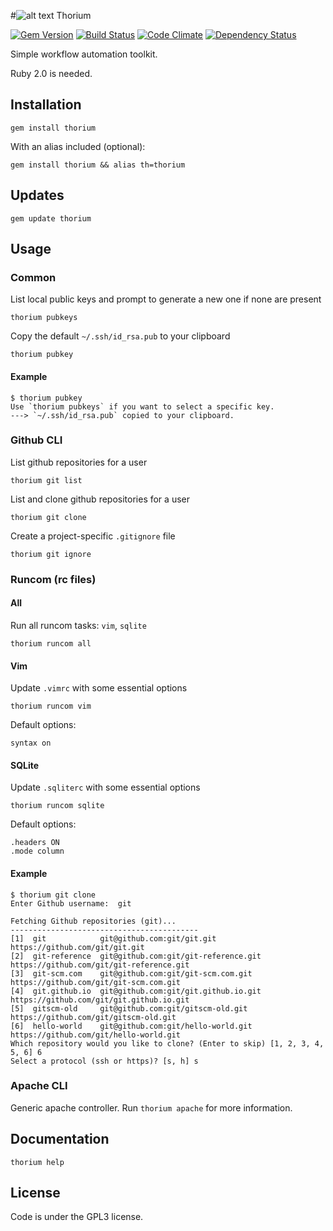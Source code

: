 #![alt text](https://cdn0.iconfinder.com/data/icons/typicons-2/24/th-small-32.png "Th90") Thorium

[![Gem Version](http://img.shields.io/gem/v/thorium.svg)][gem]
[![Build Status](https://travis-ci.org/dzotokan/thorium.svg?branch=master)](https://travis-ci.org/dzotokan/thorium)
[![Code Climate](https://codeclimate.com/github/dzotokan/thorium/badges/gpa.svg)](https://codeclimate.com/github/dzotokan/thorium)
[![Dependency Status](https://gemnasium.com/dzotokan/thorium.svg)](https://gemnasium.com/dzotokan/thorium)


[gem]: https://rubygems.org/gems/thorium

Simple workflow automation toolkit.

Ruby 2.0 is needed.

## Installation

    gem install thorium
    
With an alias included (optional):

    gem install thorium && alias th=thorium
    
## Updates

    gem update thorium    

## Usage

### Common

List local public keys and prompt to generate a new one if none are present

    thorium pubkeys
    
Copy the default `~/.ssh/id_rsa.pub` to your clipboard

    thorium pubkey                                                                                               

#### Example

    $ thorium pubkey                                  
    Use `thorium pubkeys` if you want to select a specific key.
    ---> `~/.ssh/id_rsa.pub` copied to your clipboard.

### Github CLI

List github repositories for a user

    thorium git list

List and clone github repositories for a user

    thorium git clone

Create a project-specific `.gitignore` file

    thorium git ignore    
    
### Runcom (rc files)

#### All

Run all runcom tasks: `vim`, `sqlite`

    thorium runcom all

#### Vim

Update `.vimrc` with some essential options

    thorium runcom vim
   
Default options:
```
syntax on
```

#### SQLite
    
Update `.sqliterc` with some essential options

    thorium runcom sqlite

Default options:    
```
.headers ON
.mode column
```    
    
#### Example

    $ thorium git clone
    Enter Github username:  git

    Fetching Github repositories (git)...
    ------------------------------------------
    [1]  git            git@github.com:git/git.git            https://github.com/git/git.git
    [2]  git-reference  git@github.com:git/git-reference.git  https://github.com/git/git-reference.git
    [3]  git-scm.com    git@github.com:git/git-scm.com.git    https://github.com/git/git-scm.com.git
    [4]  git.github.io  git@github.com:git/git.github.io.git  https://github.com/git/git.github.io.git
    [5]  gitscm-old     git@github.com:git/gitscm-old.git     https://github.com/git/gitscm-old.git
    [6]  hello-world    git@github.com:git/hello-world.git    https://github.com/git/hello-world.git
    Which repository would you like to clone? (Enter to skip) [1, 2, 3, 4, 5, 6] 6
    Select a protocol (ssh or https)? [s, h] s
    
  
### Apache CLI
  
Generic apache controller.
Run `thorium apache` for more information.

## Documentation

    thorium help

License
-------
Code is under the GPL3 license.
